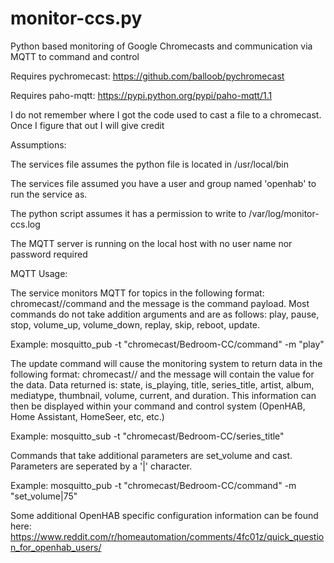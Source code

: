 # monitor-ccs.py
Python based monitoring of Google Chromecasts and communication via MQTT to command and control

Requires pychromecast: https://github.com/balloob/pychromecast

Requires paho-mqtt: https://pypi.python.org/pypi/paho-mqtt/1.1


I do not remember where I got the code used to cast a file to a chromecast.  Once I figure that out I will give credit



Assumptions:

The services file assumes the python file is located in /usr/local/bin 

The services file assumed you have a user and group named 'openhab' to run the service as.  

The python script assumes it has a permission to write to /var/log/monitor-ccs.log

The MQTT server is running on the local host with no user name nor password required


MQTT Usage:

The service monitors MQTT for topics in the following format: chromecast/<device name>/command and the message is the command payload.  Most commands do not take addition arguments and are as follows: play, pause, stop, volume_up, volume_down, replay, skip, reboot, update.

Example: mosquitto_pub -t "chromecast/Bedroom-CC/command" -m "play"

The update command will cause the monitoring system to return data in the following format: chromecast/<device name>/<data type> and the message will contain the value for the data.  Data returned is: state, is_playing, title, series_title, artist, album, mediatype, thumbnail, volume, current, and duration.  This information can then be displayed within your command and control system (OpenHAB, Home Assistant, HomeSeer, etc, etc.)

Example: mosquitto_sub -t "chromecast/Bedroom-CC/series_title"

Commands that take additional parameters are set_volume and cast.  Parameters are seperated by a '|' character.

Example: mosquitto_pub -t "chromecast/Bedroom-CC/command" -m "set_volume|75"


Some additional OpenHAB specific configuration information can be found here: https://www.reddit.com/r/homeautomation/comments/4fc01z/quick_question_for_openhab_users/
